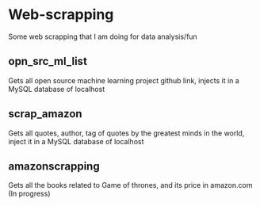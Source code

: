 # Web-scrapping
Some web scrapping that I am doing for data analysis/fun 

## opn_src_ml_list
Gets all open source machine learning project github link, injects it in a MySQL database of localhost

## scrap_amazon
Gets all quotes, author, tag of quotes by the greatest minds in the world, inject it in a MySQL database of localhost

## amazonscrapping 
Gets all the books related to Game of thrones, and its price in amazon.com
(In progress)
